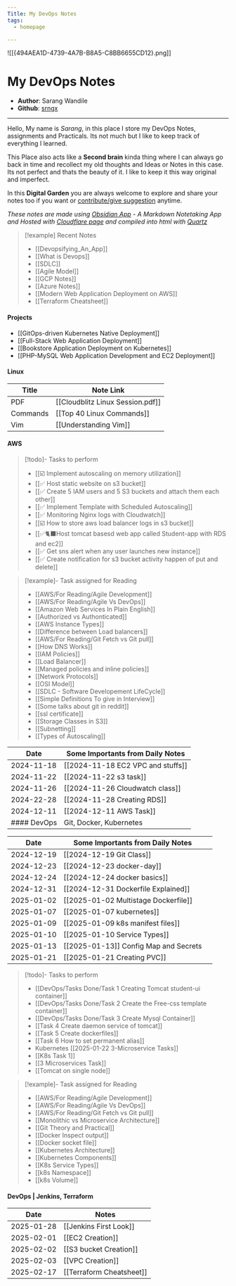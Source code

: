 ```yaml
---
Title: My DevOps Notes
tags: 
  - homepage

---
```

![[{494AEA1D-4739-4A7B-B8A5-C8BB6655CD12}.png]]


# My DevOps Notes 

- **Author**: Sarang Wandile
- **Github**: [srngx](https://github.com/srngx)

***

Hello, My name is *Sarang*, in this place I store my DevOps Notes, assignments and Practicals. Its not much but I like to keep track of everything I learned. 

This Place also acts like a **Second brain** kinda thing where I can always go back in time and recollect my old thoughts and Ideas or Notes in this case. Its not perfect and thats the beauty of it. I like to keep it this way original and imperfect. 

In this **Digital Garden** you are always welcome to explore and share your notes too if you want or [contribute/give suggestion](https://github.com/srngx/my-devops-notes) anytime.

*These notes are made using [Obsidian App](https://obsidian.md) - A Markdown Notetaking App and Hosted with [Cloudflare page](https://pages.cloudflare.com/) and compiled into html with [Quartz](https://quartz.jzhao.xyz/)*

>[!example] Recent Notes
>- [[Devopsifying_An_App]]
>- [[What is Devops]]
>- [[SDLC]]
>- [[Agile Model]]
> - [[GCP Notes]]
>- [[Azure Notes]]
>- [[Modern Web Application Deployment on AWS]]
>- [[Terraform Cheatsheet]] 

#### Projects
- [[GitOps-driven Kubernetes Native Deployment]]
- [[Full-Stack Web Application Deployment]]
- [[Bookstore Application Deployment on Kubernetes]]
- [[PHP-MySQL Web Application Development and EC2 Deployment]]

#### Linux

| Title    | Note Link                        |
| -------- | -------------------------------- |
| PDF      | [[Cloudblitz Linux Session.pdf]] |
| Commands | [[Top 40 Linux Commands]]        |
| Vim      | [[Understanding Vim]]            |

#### AWS

> [!todo]- Tasks to perform
> - [[☑️ Implement autoscaling on memory utilization]]
> - [[✅ Host static website on s3 bucket]]
> - [[✅ Create 5 IAM users and 5 S3 buckets and attach them each other]]
> - [[✅ Implement Template with Scheduled Autoscaling]]
> - [[✅ Monitoring Nginx logs with Cloudwatch]]
> - [[☑️ How to store aws load balancer logs in s3 bucket]]
> - [[✅🐈‍⬛Host tomcat basesd web app called Student-app with RDS and ec2]]
> - [[✅ Get sns alert when any user launches new instance]]
> - [[✅ Create notification for s3 bucket activity happen of put and delete]]

> [!example]- Task assigned for Reading
> - [[AWS/For Reading/Agile Development]]
> - [[AWS/For Reading/Agile Vs DevOps]]
> - [[Amazon Web Services In Plain English]]
> - [[Authorized vs Authonticated]]
> - [[AWS Instance Types]]
> - [[Difference between Load balancers]]
> - [[AWS/For Reading/Git Fetch vs Git pull]]
> - [[How DNS Works]]
> - [[IAM Policies]]
> - [[Load Balancer]]
> - [[Managed policies and inline policies]]
> - [[Network Protocols]]
> - [[OSI Model]]
> - [[SDLC - Software Developement LifeCycle]]
> - [[Simple Definitions To give in Interview]]
> - [[Some talks about git in reddit]]
> - [[ssl certificate]]
> - [[Storage Classes in S3]]
> - [[Subnetting]]
> - [[Types of Autoscaling]]

| Date       | Some Importants from Daily Notes  |
| ---------- | --------------------------------- |
| 2024-11-18 | [[2024-11-18 EC2 VPC and stuffs]] |
| 2024-11-22 | [[2024-11-22 s3 task]]            |
| 2024-11-26 | [[2024-11-26 Cloudwatch class]]   |
| 2024-22-28 | [[2024-11-28 Creating RDS]]       |
| 2024-12-11 | [[2024-12-11 AWS Task]]           |
#### DevOps | Git, Docker, Kubernetes

| Date       | Some Importants from Daily Notes      |     |
| ---------- | ------------------------------------- | --- |
| 2024-12-19 | [[2024-12-19 Git Class]]              |     |
| 2024-12-23 | [[2024-12-23 docker-day]]             |     |
| 2024-12-24 | [[2024-12-24 docker basics]]          |     |
| 2024-12-31 | [[2024-12-31 Dockerfile Explained]]   |     |
| 2025-01-02 | [[2025-01-02 Multistage Dockerfile]]  |     |
| 2025-01-07 | [[2025-01-07 kubernetes]]             |     |
| 2025-01-09 | [[2025-01-09 k8s manifest files]]     |     |
| 2025-01-10 | [[2025-01-10 Service Types]]          |     |
| 2025-01-13 | [[2025-01-13]] Config Map and Secrets |     |
| 2025-01-21 | [[2025-01-21 Creating PVC]]           |     |

> [!todo]- Tasks to perform
> - [[DevOps/Tasks Done/Task 1 Creating Tomcat student-ui container]]
> - [[DevOps/Tasks Done/Task 2 Create the Free-css template container]]
> - [[DevOps/Tasks Done/Task 3 Create Mysql Container]]
> - [[Task 4 Create daemon service of tomcat]]
> - [[Task 5 Create dockerfiles]]
> - [[Task 6 How to set permanent alias]]
> - Kubernetes [[2025-01-22 3-Microservice Tasks]]
> - [[K8s Task 1]]
> - [[3 Microservices Task]]
> - [[Tomcat on single node]]

> [!example]- Task assigned for Reading
> - [[AWS/For Reading/Agile Development]]
> - [[AWS/For Reading/Agile Vs DevOps]]
> - [[AWS/For Reading/Git Fetch vs Git pull]]
> - [[Monolithic vs Microservice Architecture]]
> - [[Git Theory and Practical]] 
> - [[Docker Inspect output]]
> - [[Docker socket file]]
> - [[Kubernetes Architecture]]
> - [[Kubernetes Components]]
> - [[K8s Service Types]]
> - [[k8s Namespace]]
> - [[k8s Volume]]

#### DevOps | Jenkins, Terraform

| Date       | Notes                  |
| ---------- | ---------------------- |
| 2025-01-28 | [[Jenkins First Look]] |
| 2025-02-01 | [[EC2 Creation]]       |
| 2025-02-02 | [[S3 bucket Creation]] |
| 2025-02-03 | [[VPC Creation]]       |
| 2025-02-17 | [[Terraform Cheatsheet]] |


